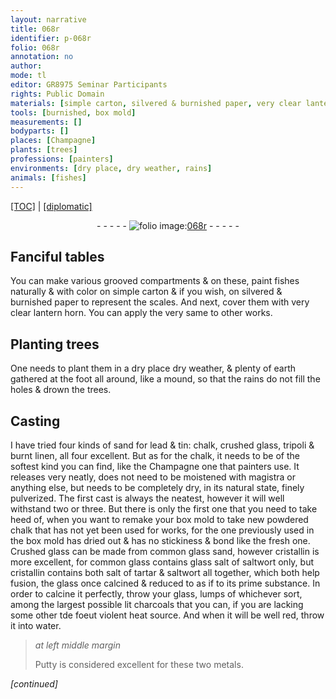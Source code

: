 ```yaml
---
layout: narrative
title: 068r
identifier: p-068r
folio: 068r
annotation: no
author:
mode: tl
editor: GR8975 Seminar Participants
rights: Public Domain
materials: [simple carton, silvered & burnished paper, very clear lantern horn, lead, tin, chalk, crushed glass, tripoli, burnt linen, the Champagne one that painters use, magistra, powdered chalk, Crushed glass, common glass sand, however cristallin, common glass, glass, salt of saltwort, cristallin, salt of tartar, saltwort, charcoals, water, Putty, metals]
tools: [burnished, box mold]
measurements: []
bodyparts: []
places: [Champagne]
plants: [trees]
professions: [painters]
environments: [dry place, dry weather, rains]
animals: [fishes]
---
```


 <p><a href="{{ site.baseurl }}/translation/">[TOC]</a> | <a href="{{ site.baseurl }}/texts/p-068r_tc/" target="_blank">[diplomatic]</a></p><div class="folio" align="center">- - - - - <a href="http://gallica.bnf.fr/ark:/12148/btv1b10500001g/f141.image" target="_blank"><img src="https://cu-mkp.github.io/2017-workshop-edition/assets/photo-icon.png" alt="folio image: " style="display:inline-block; margin-bottom:-3px;"/>068r</a> - - - - - </div>  
  

## Fanciful tables

 
You can make various grooved compartments & on these, paint <span class="al">fishes</span> naturally & with color on <span class="m">simple carton</span> & if you wish, on <span class="m">silvered & <span class="tl">burnished</span> paper</span> to represent the scales. And next, cover them with <span class="m">very clear lantern horn</span>. You can apply the very same to other works.
 
 
  

## Planting <span class="pa">trees</span>

 
 One needs to plant them in a <span class="del"><span class="env">dry place</span></span> <span class="env">dry weather</span>, & plenty of earth gathered at the foot all around, like a mound, so that the <span class="env">rains</span> do not fill the holes & drown the <span class="pa">trees</span>.
 
 
  

## Casting

 
I have tried four kinds of sand for <span class="m">lead</span> & <span class="m">tin</span>: <span class="m">chalk</span>, <span class="m">crushed glass</span>, <span class="m">tripoli</span> & <span class="m">burnt linen</span>, all four excellent. But as for the <span class="m">chalk</span>, it needs to be of the softest kind you can find, like <span class="m">the <span class="pl">Champagne</span> one that <span class="pro">painters</span> use</span>. It releases very neatly, does not need to be moistened with <span class="m">magistra</span> or anything else, but needs to be completely dry, in its natural state, finely pulverized. The first cast is always the neatest, however it will well withstand two or three. But there is only the first one that you need to take heed of, when you want to remake your <span class="tl">box mold</span> to take new <span class="m">powdered chalk</span> that has not yet been used for works, for the one previously used in the box mold has dried out & has no stickiness & bond like the fresh one. <span class="m">Crushed glass</span> can be made from <span class="m">common glass sand, however cristallin</span> is more excellent, for <span class="m">common glass</span> contains <span class="del"><span class="m">glass</span></span> <span class="m">salt of saltwort</span> only, but <span class="m">cristallin</span> contains both <span class="m">salt of tartar</span> & <span class="m">saltwort</span> all together, which both help fusion, the <span class="m">glass</span> once calcined & reduced to as if to its prime substance. In order to calcine it perfectly, throw your <span class="m">glass</span>, lumps of whichever sort, among the largest possible lit <span class="m">charcoals</span> that you can, if you are lacking some other <span class="del">t</span><span class="add">d</span>e foeu<span class="del">t</span> violent heat source. And when it will be well red, throw it into <span class="m">water</span>.
 
> *at left middle margin*
> 
> 
>   <span class="m">Putty</span> is considered excellent for these two <span class="m">metals</span>.
 
*[continued]*
 
 